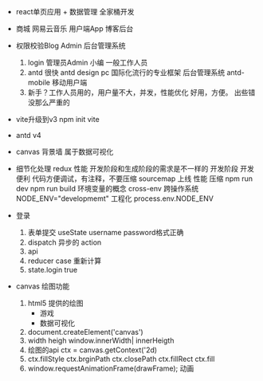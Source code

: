 - react单页应用 + 数据管理 全家桶开发
- 商城 网易云音乐 用户端App
    博客后台 
- 权限校验Blog Admin 后台管理系统
    1. login 管理员Admin 小编 一般工作人员
    2. antd 很快 antd design pc 国际化流行的专业框架 后台管理系统
        antd-mobile 移动用户端
    3. 新手？工作人员用的，用户量不大，并发，性能优化
        好用，方便。
        出些错没那么严重的
- vite升级到v3 npm init vite
- antd v4
- canvas 背景墙 属于数据可视化 
- 细节化处理 redux 性能
    开发阶段和生成阶段的需求是不一样的
    开发阶段 开发便利 代码方便调试，有注释，不要压缩 sourcemap
    上线 性能 压缩
    npm run dev
    npm run build
    环境变量的概念
    cross-env 跨操作系统 NODE_ENV="developmemt" 工程化 process.env.NODE_ENV

- 登录
    1. 表单提交 useState username password格式正确
    2. dispatch 异步的 action
    3. api 
    4. reducer case 重新计算
    5. state.login true
- canvas 绘图功能
    1. html5 提供的绘图
        - 游戏
        - 数据可视化
    2. document.createElement('canvas')
    3. width heigh  window.innerWidth| innerHeigth
    4. 绘图的api ctx = canvas.getContext('2d)
    5. ctx.fillStyle
        ctx.brginPath
        ctx.closePath
        ctx.fillRect
        ctx.fill
    6. window.requestAnimationFrame(drawFrame);
        动画